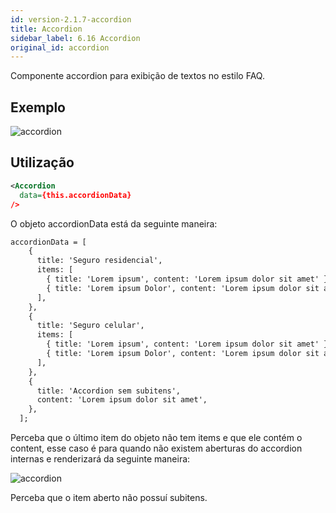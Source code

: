 ```yaml
---
id: version-2.1.7-accordion
title: Accordion
sidebar_label: 6.16 Accordion
original_id: accordion
---
```


Componente accordion para exibição de textos no estilo FAQ.

## Exemplo
![accordion](assets/images_components/v2.0.0/accordion.jpg)

## Utilização

```xml
<Accordion
  data={this.accordionData}
/>
```

O objeto accordionData está da seguinte maneira:
```xml
accordionData = [
    {
      title: 'Seguro residencial',
      items: [
        { title: 'Lorem ipsum', content: 'Lorem ipsum dolor sit amet' },
        { title: 'Lorem ipsum Dolor', content: 'Lorem ipsum dolor sit amet' },
      ],
    },
    {
      title: 'Seguro celular',
      items: [
        { title: 'Lorem ipsum', content: 'Lorem ipsum dolor sit amet' },
        { title: 'Lorem ipsum Dolor', content: 'Lorem ipsum dolor sit amet' },
      ],
    },
    {
      title: 'Accordion sem subitens',
      content: 'Lorem ipsum dolor sit amet',
    },
  ];
```

Perceba que o último item do objeto não tem items e que ele contém o content, esse caso é para quando não existem aberturas do accordion internas e renderizará da seguinte maneira:

![accordion](assets/images_components/v2.0.0/accordion-content.jpg)

Perceba que o item aberto não possuí subitens.
